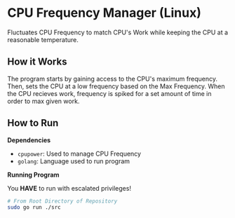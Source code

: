 # CPU Frequency Manager (Linux)
Fluctuates CPU Frequency to match CPU's Work while keeping the CPU at a reasonable temperature. 

## How it Works
The program starts by gaining access to the CPU's maximum frequency. Then, sets the CPU at a low frequency based on the Max Frequency. When the CPU recieves work, frequency is spiked for a set amount of time in order to max given work.

## How to Run
**Dependencies**
- `cpupower`: Used to manage CPU Frequency
- `golang`: Language used to run program

**Running Program**

You **HAVE** to run with escalated privileges!
```bash
# From Root Directory of Repository
sudo go run ./src
```
